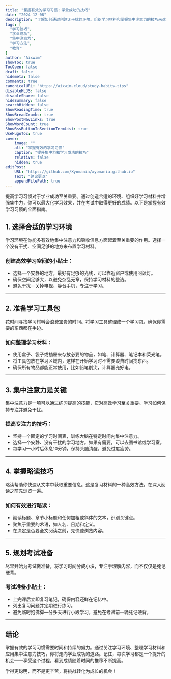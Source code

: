 ```yaml
---
title: "掌握有效的学习习惯：学业成功的技巧"
date: "2024-12-08"
description: "了解如何通过创建无干扰的环境、组织学习材料和掌握集中注意力的技巧来改善学习习惯。"
tags: [
  "学习技巧",
  "学业成功",
  "集中注意力",
  "学习方法",
  "教育"
]
author: "Aixwim"
showToc: true
TocOpen: false
draft: false
hidemeta: false
comments: true
canonicalURL: "https://aixwim.cloud/study-habits-tips"
disableHLJS: false
disableShare: false
hideSummary: false
searchHidden: false
ShowReadingTime: true
ShowBreadCrumbs: true
ShowPostNavLinks: true
ShowWordCount: true
ShowRssButtonInSectionTermList: true
UseHugoToc: true
cover:
    image: ""
    alt: "掌握有效的学习习惯"
    caption: "提升集中力和学习成功的技巧"
    relative: false
    hidden: true
editPost:
    URL: "https://github.com/Xyomania/xyomania.github.io"
    Text: "建议更改"
    appendFilePath: true
---
```


提高学习习惯对于学业成功至关重要。通过创造合适的环境、组织好学习材料并增强集中力，你可以最大化学习效果，并在考试中取得更好的成绩。以下是掌握有效学习习惯的全面指南。

<!--more-->

## 1. 选择合适的学习环境  

学习环境在你能多有效地集中注意力和吸收信息方面起着至关重要的作用。选择一个没有干扰、空间足够的地方来布置学习材料。

### 创建高效学习空间的小贴士：
- 选择一个安静的地方，最好有足够的光线，可以靠近窗户或使用阅读灯。
- 确保空间足够大，以避免杂乱无章，保持学习材料的整洁。
- 避免干扰—关掉电视、静音手机，专注于学习。  

---

## 2. 准备学习工具包  

花时间寻找学习材料会浪费宝贵的时间。将学习工具整理成一个学习包，确保你需要的东西都在手边。

### 如何整理学习材料：
- 使用盒子、袋子或抽屉来存放必要的物品，如笔、计算器、笔记本和荧光笔。
- 将工具包放在学习区域内，这样在开始学习时不需要浪费时间找东西。
- 确保所有物品都能正常使用，比如铅笔削尖，计算器充好电。  

---

## 3. 集中注意力是关键  

集中注意力是一项可以通过练习提高的技能，它对高效学习至关重要。学习如何保持专注并避免干扰。

### 提高专注力的技巧：
- 坚持一个固定的学习时间表，训练大脑在特定时间内集中注意力。
- 选择一个安静、没有干扰的学习地方。如果有需要，可以去图书馆或学习室。
- 每学习一小时后休息10分钟，保持头脑清醒，避免过度疲劳。  

---

## 4. 掌握略读技巧  

略读帮助你快速从文本中获取重要信息。这是复习材料的一种高效方法，在深入阅读之前先浏览一遍。

### 如何有效进行略读：
- 阅读标题、章节小标题和任何加粗或斜体的文本，识别关键点。
- 聚焦于重要的术语，如人名、日期和定义。
- 在决定是否要全文阅读之前，先快速浏览内容。  

---

## 5. 规划考试准备  

尽早开始为考试做准备，将学习时间分成小块，专注于理解内容，而不仅仅是死记硬背。

### 考试准备小贴士：
- 上完课后立即复习笔记，确保内容还鲜在记忆中。
- 列出复习问题并定期进行练习。
- 避免临时抱佛脚—分多天进行小段学习，避免在考试前一晚死记硬背。  

---

## 结论  

掌握有效的学习习惯需要时间和持续的努力。通过关注学习环境、整理学习材料和应用集中注意力技巧，你将走向学业成功的道路。记住，每次学习都是一个提升的机会——享受这个过程，看到成绩随着时间的推移不断提高。

学得更聪明，而不是更辛苦，将挑战转化为成长的机会！
